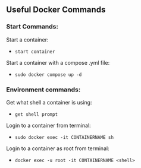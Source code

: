 ## Useful Docker Commands

### Start Commands:

Start a container:
 - `start container`

Start a container with a compose .yml file:
 - `sudo docker compose up -d`

### Environment commands:
Get what shell a container is using:
 - `get shell prompt`

Login to a container from terminal:
 - `sudo docker exec -it CONTAINERNAME sh`

Login to a container as root from terminal:
 - `docker exec -u root -it CONTAINERNAME <shell>`
